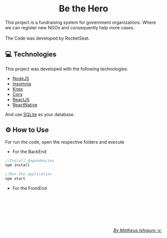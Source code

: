 <h1 align="center">Be the Hero</h1>

This project is a fundraising system for government organizations. 
Where we can register new NGOs and consequently help more cases. 
<br><br>
The Code was developed by RocketSeat.

## :computer: Technologies 
This project was developed with the following technologies:

* [NodeJS](https://nodejs.org/en/)
* [Insomnia](https://insomnia.rest/download/)
* [Knex](http://knexjs.org/)
* [Cors](https://github.com/expressjs/cors)
* [ReactJS](https://pt-br.reactjs.org/)
* [ReactNative](https://reactnative.dev/)

And use [SQLite](https://www.sqlite.org/index.html) as your database.


## :gear: How to Use
For run the code, open the respective folders and execute

* For the BackEnd

``` JavaScript
//Install dependencies
npm install

//Run the application
npm start
```

* For the FrontEnd
<br>
<br>
<br>
<br>
<br>

<div align= "right">
  <h6>
    <a href="https://www.linkedin.com/in/matheus-akio-santos-ishiguro-756394129/"> By Matheus Ishiguro :v: </a>
  </h6>
</div>
